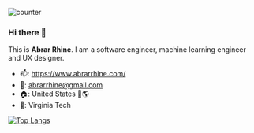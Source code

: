 ![counter](https://enwcddm0jvmf6zu.m.pipedream.net)

### Hi there 👋
This is **Abrar Rhine**. I am a software engineer, machine learning engineer and UX designer. 
- 📫: https://www.abrarrhine.com/  
- 📧: abrarrhine@gmail.com
- 🏠: United States 🗽🌎 
- 🏫: Virginia Tech

[![Top Langs](https://github-readme-stats-git-masterrstaa-rickstaa.vercel.app/api/top-langs/?username=abrarrhine&bg_color=000000&text_color=4CAF50)](https://github.com/abrarrhine/github-readme-stats)


